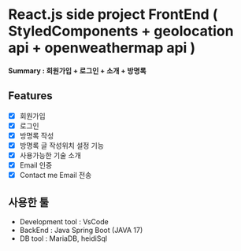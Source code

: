 # React.js side project FrontEnd ( StyledComponents + geolocation api + openweathermap api )

**Summary : 회원가입 + 로그인 + 소개 + 방명록**

## Features

- [x] 회원가입
- [x] 로그인
- [x] 방명록 작성
- [x] 방명록 글 작성위치 설정 기능
- [x] 사용가능한 기술 소개 
- [x] Email 인증
- [x] Contact me Email 전송

## 사용한 툴 

- Development tool : VsCode
- BackEnd : Java Spring Boot (JAVA 17)
- DB tool : MariaDB, heidiSql
